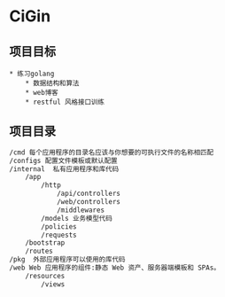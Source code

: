 
# CiGin

## 项目目标

    * 练习golang
        * 数据结构和算法
        * web博客
        * restful 风格接口训练
    
## 项目目录

```markdown
/cmd 每个应用程序的目录名应该与你想要的可执行文件的名称相匹配
/configs 配置文件模板或默认配置
/internal  私有应用程序和库代码
    /app
        /http
            /api/controllers
            /web/controllers
            /middlewares
        /models 业务模型代码 
        /policies
        /requests
    /bootstrap
    /routes
/pkg  外部应用程序可以使用的库代码
/web Web 应用程序的组件:静态 Web 资产、服务器端模板和 SPAs。
    /resources
        /views
```

